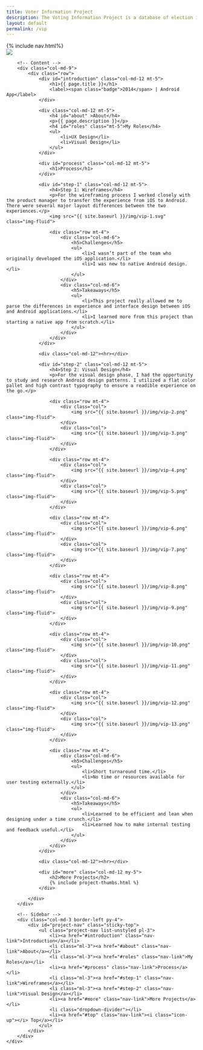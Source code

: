 ```yaml
---
title: Voter Information Project
description: The Voting Information Project is a database of election information made accessible to citizens via mobile device. The application provides an intuitive interface for users to find data about upcoming elections, such as where to vote, directions to polling location, issues on the ballot, and even candidates’ contact information.
layout: default
permalink: /vip
---
```


<div id="top" class="row border-bottom">
	{% include nav.html%}
	<div class="container px-0">
		<div class="row">
			<div class="col-md-12">
				<img src="{{ site.baseurl }}/img/vip-hero.png" class="img-fluid">
			</div>
		</div>
	</div>
</div>

<div id="project-vip" class="container">
	<div class="row">
		
		<!-- Content -->
		<div class="col-md-9">
			<div class="row">
				<div id="introduction" class="col-md-12 mt-5">
					<h1>{{ page.title }}</h1>
					<label><span class="badge">2014</span> | Android App</label>
				</div>

				<div class="col-md-12 mt-5">
					<h4 id="about" >About</h4>
					<p>{{ page.description }}</p>
					<h4 id="roles" class="mt-5">My Roles</h4>
					<ul>
						<li>UX Design</li>
						<li>Visual Design</li>
					</ul>
				</div>

				<div id="process" class="col-md-12 mt-5">
					<h1>Process</h1>
				</div>

				<div id="step-1" class="col-md-12 mt-5">
					<h4>Step 1: Wireframes</h4>
					<p>For the wireframing process I worked closely with the product manager to transfer the experience from iOS to Android. There were several major layout differences between the two experiences.</p>
					<img src="{{ site.baseurl }}/img/vip-1.svg" class="img-fluid">

					<div class="row mt-4">
						<div class="col-md-6">
							<h5>Challenges</h5>
							<ul>
								<li>I wasn’t part of the team who originally developed the iOS application.</li>
								<li>I was new to native Android design.</li>
							</ul>
						</div>
						<div class="col-md-6">
							<h5>Takeaways</h5>
							<ul>
								<li>This project really allowed me to parse the differences in experience and interface design between iOS and Android applications.</li>
								<li>I learned more from this project than starting a native app from scratch.</li>
							</ul>
						</div>
					</div>
				</div>

				<div class="col-md-12"><hr></div>

				<div id="step-2" class="col-md-12 mt-5">
					<h4>Step 2: Visual Design</h4>
					<p>For the visual design phase, I had the opportunity to study and research Android design patterns. I utilized a flat color pallet and high contrast typography to ensure a readible experience on the go.</p>

					<div class="row mt-4">
						<div class="col">
							<img src="{{ site.baseurl }}/img/vip-2.png" class="img-fluid">
						</div>
						<div class="col">
							<img src="{{ site.baseurl }}/img/vip-3.png" class="img-fluid">
						</div>
					</div>

					<div class="row mt-4">
						<div class="col">
							<img src="{{ site.baseurl }}/img/vip-4.png" class="img-fluid">
						</div>
						<div class="col">
							<img src="{{ site.baseurl }}/img/vip-5.png" class="img-fluid">
						</div>
					</div>

					<div class="row mt-4">
						<div class="col">
							<img src="{{ site.baseurl }}/img/vip-6.png" class="img-fluid">
						</div>
						<div class="col">
							<img src="{{ site.baseurl }}/img/vip-7.png" class="img-fluid">
						</div>
					</div>

					<div class="row mt-4">
						<div class="col">
							<img src="{{ site.baseurl }}/img/vip-8.png" class="img-fluid">
						</div>
						<div class="col">
							<img src="{{ site.baseurl }}/img/vip-9.png" class="img-fluid">
						</div>
					</div>

					<div class="row mt-4">
						<div class="col">
							<img src="{{ site.baseurl }}/img/vip-10.png" class="img-fluid">
						</div>
						<div class="col">
							<img src="{{ site.baseurl }}/img/vip-11.png" class="img-fluid">
						</div>
					</div>
						
					<div class="row mt-4">
						<div class="col">
							<img src="{{ site.baseurl }}/img/vip-12.png" class="img-fluid">
						</div>
						<div class="col">
							<img src="{{ site.baseurl }}/img/vip-13.png" class="img-fluid">
						</div>
					</div>

					<div class="row mt-4">
						<div class="col-md-6">
							<h5>Challenges</h5>
							<ul>
								<li>Short turnaround time.</li>
								<li>No time or resources available for user testing externally.</li>
							</ul>
						</div>
						<div class="col-md-6">
							<h5>Takeaways</h5>
							<ul>
								<li>Learned to be efficient and lean when designing under a time crunch.</li>
								<li>Learned how to make internal testing and feedback useful.</li>
							</ul>
						</div>
					</div>
				</div>

				<div class="col-md-12"><hr></div>

				<div id="more" class="col-md-12 my-5">
					<h2>More Projects</h2>
					{% include project-thumbs.html %}
				</div>

			</div>
		</div>
		
		<!-- Sidebar -->
		<div class="col-md-3 border-left py-4">
			<div id="project-nav" class="sticky-top">
				<ul class="project-nav list-unstyled pl-3">
					<li><a href="#introduction" class="nav-link">Introduction</a></li>
					<li class="ml-3"><a href="#about" class="nav-link">About</a></li>
					<li class="ml-3"><a href="#roles" class="nav-link">My Roles</a></li>
					<li><a href="#process" class="nav-link">Process</a></li>
					<li class="ml-3"><a href="#step-1" class="nav-link">Wireframes</a></li>
					<li class="ml-3"><a href="#step-2" class="nav-link">Visual Design</a></li>
					<li><a href="#more" class="nav-link">More Projects</a></li>
					<li class="dropdown-divider"></li>
					<li><a href="#top" class="nav-link"><i class="icon-up"></i> Top</a></li>
				</ul>
			</div>
		</div>
	</div>
</div>
